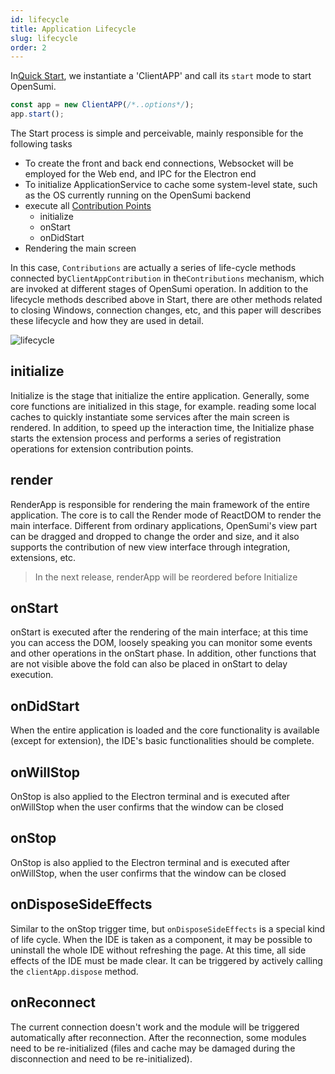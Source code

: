 ```yaml
---
id: lifecycle
title: Application Lifecycle
slug: lifecycle
order: 2
---
```


In[Quick Start](../../integrate/quick-start/web), we instantiate a 'ClientAPP' and call its `start` mode to start OpenSumi.  

```typescript
const app = new ClientAPP(/*..options*/);
app.start();
```

The Start process is simple and perceivable, mainly responsible for the following tasks

- To create the front and back end connections, Websocket will be employed for the Web end, and IPC for the Electron end 
- To initialize ApplicationService to cache some system-level state, such as the OS currently running on the OpenSumi backend  
- execute all [Contribution Points](./contribution-point) 
  - initialize
  - onStart
  - onDidStart
-  Rendering the main screen

In this case, `Contributions` are actually a series of life-cycle methods connected by`ClientAppContribution` in the`Contributions` mechanism, which are invoked at different stages of OpenSumi operation. In addition to the lifecycle methods described above in Start, there are other methods related to closing Windows, connection changes, etc, and this paper will describes these lifecycle and how they are used in detail.  

![lifecycle](https://img.alicdn.com/imgextra/i2/O1CN01qpr3WB1iOcZNLbrcu_!!6000000004403-55-tps-3006-1224.svg)

## initialize

Initialize is the stage that initialize the entire application. Generally, some core functions are initialized in this stage, for example. reading some local caches to quickly instantiate some services after the main screen is rendered. In addition, to speed up the interaction time, the Initialize phase starts the extension process and performs a series of registration operations for extension contribution points.  

## render

<!-- 未发布的版本中 renderApp 会被调整到 initialize 之前，在此之前文档先保持原状 --> 

RenderApp is responsible for rendering the main framework of the entire application. The core is to call the Render mode of ReactDOM to render the main interface. Different from ordinary applications, OpenSumi's view part can be dragged and dropped to change the order and size, and it also supports the contribution of new view interface through integration, extensions, etc.  

> In the next release, renderApp will be reordered before Initialize

## onStart

onStart is executed after the rendering of the main interface; at this time you can access the DOM, loosely speaking you can monitor some events and other operations in the onStart phase. In addition, other functions that are not visible above the fold can also be placed in onStart to delay execution.

## onDidStart

When the entire application is loaded and the core functionality is available (except for extension), the IDE's basic functionalities should be complete.  

## onWillStop

OnStop is also applied to the Electron terminal and is executed after onWillStop when the user confirms that the window can be closed  

## onStop

OnStop is also applied to the Electron terminal and is executed after onWillStop, when the user confirms that the window can be closed  

## onDisposeSideEffects

Similar to the onStop trigger time, but `onDisposeSideEffects` is a special kind of life cycle. When the IDE is taken as a component, it may be possible to uninstall the whole IDE without refreshing the page. At this time, all side effects of the IDE must be made clear. It can be triggered by actively calling the `clientApp.dispose` method.  

## onReconnect

The current connection doesn't work and the module will be triggered automatically after reconnection. After the reconnection, some modules need to be re-initialized (files and cache may be damaged during the disconnection and need to be re-initialized).  
